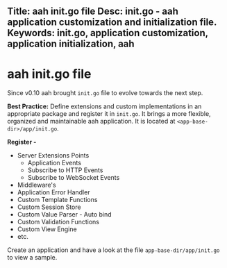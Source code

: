 Title: aah init.go file
Desc: init.go - aah application customization and initialization file.
Keywords: init.go, application customization, application initialization, aah
---
# aah init.go file

<span class="badge lb-sm">Since v0.10</span> aah brought `init.go` file to evolve towards the next step.

<div class="alert alert-info-green">
<p><strong>Best Practice:</strong> Define extensions and custom implementations in an appropriate package and register it in <code>init.go</code>. It brings a more flexible, organized and maintainable aah application. It is located at <code>&lt;app-base-dir&gt;/app/init.go</code>.</p>
</div>


**Register -**

  * Server Extensions Points
      - Application Events
      - Subscribe to HTTP Events
      - Subscribe to WebSocket Events
  * Middleware's
  * Application Error Handler
  * Custom Template Functions
  * Custom Session Store
  * Custom Value Parser - Auto bind
  * Custom Validation Functions
  * Custom View Engine
  * etc.

Create an application and have a look at the file `app-base-dir/app/init.go` to view a sample.

